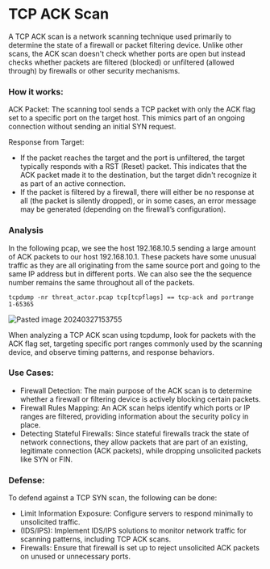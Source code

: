 # TCP ACK Scan

A TCP ACK scan is a network scanning technique used primarily to determine the state of a firewall or packet filtering device. Unlike other scans, the ACK scan doesn't check whether ports are open but instead checks whether packets are filtered (blocked) or unfiltered (allowed through) by firewalls or other security mechanisms.

### How it works:

ACK Packet: The scanning tool sends a TCP packet with only the ACK flag set to a specific port on the target host. This mimics part of an ongoing connection without sending an initial SYN request.

Response from Target:

+ If the packet reaches the target and the port is unfiltered, the target typically responds with a RST (Reset) packet. This indicates that the ACK packet made it to the destination, but the target didn't recognize it as part of an active connection.
+ If the packet is filtered by a firewall, there will either be no response at all (the packet is silently dropped), or in some cases, an error message may be generated (depending on the firewall’s configuration).

### Analysis

In the following pcap, we see the host 192.168.10.5 sending a large amount of ACK packets to our host 192.168.10.1. These packets have some unusual traffic as they are all originating from the same source port and going to the same IP address but in different ports. We can also see the the sequence number remains the same throughout all of the packets. 

```
tcpdump -nr threat_actor.pcap tcp[tcpflags] == tcp-ack and portrange 1-65365
```

![Pasted image 20240327153755](https://github.com/lm3nitro/Projects/assets/55665256/443bb5d8-effc-44b1-9ced-dbbe2fc9ab57)

When analyzing a TCP ACK scan using tcpdump, look for packets with the ACK flag set, targeting specific port ranges commonly used by the scanning device, and observe timing patterns, and response behaviors.

### Use Cases:

+ Firewall Detection: The main purpose of the ACK scan is to determine whether a firewall or filtering device is actively blocking certain packets.
+ Firewall Rules Mapping: An ACK scan helps identify which ports or IP ranges are filtered, providing information about the security policy in place.
+ Detecting Stateful Firewalls: Since stateful firewalls track the state of network connections, they allow packets that are part of an existing, legitimate connection (ACK packets), while dropping unsolicited packets like SYN or FIN.
  
### Defense:
To defend against a TCP SYN scan, the following can be done:

+ Limit Information Exposure: Configure servers to respond minimally to unsolicited traffic.
+ (IDS/IPS): Implement IDS/IPS solutions to monitor network traffic for scanning patterns, including TCP ACK scans.
+ Firewalls: Ensure that firewall is set up to reject unsolicited ACK packets on unused or unnecessary ports. 

